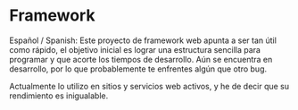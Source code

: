 Framework
=========
Español / Spanish:
Este proyecto de framework web apunta a ser tan útil como rápido, el objetivo inicial es lograr una estructura sencilla para programar y que acorte los tiempos de desarrollo.
Aún se encuentra en desarrollo, por lo que probablemente te enfrentes algún que otro bug.

Actualmente lo utilizo en sitios y servicios web activos, y he de decir que su rendimiento es inigualable.